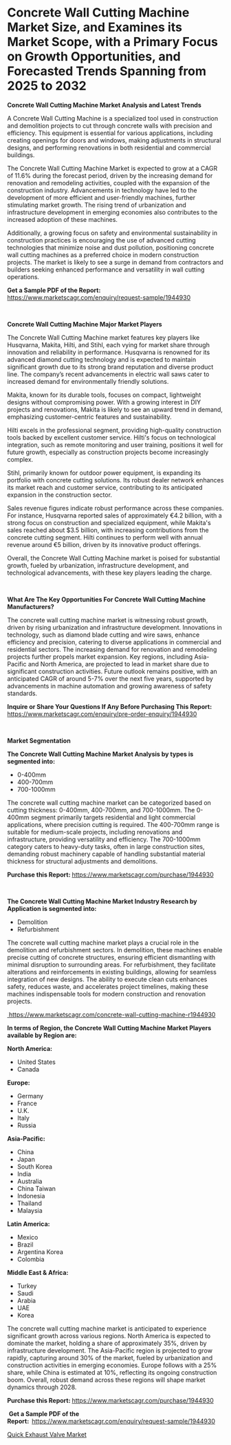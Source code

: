 <p><h1>Concrete Wall Cutting Machine Market Size, and Examines its Market Scope, with a Primary Focus on Growth Opportunities, and Forecasted Trends Spanning from 2025 to 2032</h1></p><p><strong>Concrete Wall Cutting Machine Market Analysis and Latest Trends</strong></p>
<p><p>A Concrete Wall Cutting Machine is a specialized tool used in construction and demolition projects to cut through concrete walls with precision and efficiency. This equipment is essential for various applications, including creating openings for doors and windows, making adjustments in structural designs, and performing renovations in both residential and commercial buildings.</p><p>The Concrete Wall Cutting Machine Market is expected to grow at a CAGR of 11.6% during the forecast period, driven by the increasing demand for renovation and remodeling activities, coupled with the expansion of the construction industry. Advancements in technology have led to the development of more efficient and user-friendly machines, further stimulating market growth. The rising trend of urbanization and infrastructure development in emerging economies also contributes to the increased adoption of these machines.</p><p>Additionally, a growing focus on safety and environmental sustainability in construction practices is encouraging the use of advanced cutting technologies that minimize noise and dust pollution, positioning concrete wall cutting machines as a preferred choice in modern construction projects. The market is likely to see a surge in demand from contractors and builders seeking enhanced performance and versatility in wall cutting operations.</p></p>
<p><strong>Get a Sample PDF of the Report:&nbsp;</strong> <a href="https://www.marketscagr.com/enquiry/request-sample/1944930?utm_campaign=2304&utm_medium=2&utm_source=Github&utm_content=ia&utm_term=08042025&utm_id=concrete-wall-cutting-machine">https://www.marketscagr.com/enquiry/request-sample/1944930</a></p>
<p>&nbsp;</p>
<p><strong>Concrete Wall Cutting Machine Major Market Players</strong></p>
<p><p>The Concrete Wall Cutting Machine market features key players like Husqvarna, Makita, Hilti, and Stihl, each vying for market share through innovation and reliability in performance. Husqvarna is renowned for its advanced diamond cutting technology and is expected to maintain significant growth due to its strong brand reputation and diverse product line. The company’s recent advancements in electric wall saws cater to increased demand for environmentally friendly solutions.</p><p>Makita, known for its durable tools, focuses on compact, lightweight designs without compromising power. With a growing interest in DIY projects and renovations, Makita is likely to see an upward trend in demand, emphasizing customer-centric features and sustainability.</p><p>Hilti excels in the professional segment, providing high-quality construction tools backed by excellent customer service. Hilti's focus on technological integration, such as remote monitoring and user training, positions it well for future growth, especially as construction projects become increasingly complex.</p><p>Stihl, primarily known for outdoor power equipment, is expanding its portfolio with concrete cutting solutions. Its robust dealer network enhances its market reach and customer service, contributing to its anticipated expansion in the construction sector.</p><p>Sales revenue figures indicate robust performance across these companies. For instance, Husqvarna reported sales of approximately €4.2 billion, with a strong focus on construction and specialized equipment, while Makita's sales reached about $3.5 billion, with increasing contributions from the concrete cutting segment. Hilti continues to perform well with annual revenue around €5 billion, driven by its innovative product offerings.</p><p>Overall, the Concrete Wall Cutting Machine market is poised for substantial growth, fueled by urbanization, infrastructure development, and technological advancements, with these key players leading the charge.</p></p>
<p>&nbsp;</p>
<p><strong>What Are The Key Opportunities For Concrete Wall Cutting Machine Manufacturers?</strong></p>
<p><p>The concrete wall cutting machine market is witnessing robust growth, driven by rising urbanization and infrastructure development. Innovations in technology, such as diamond blade cutting and wire saws, enhance efficiency and precision, catering to diverse applications in commercial and residential sectors. The increasing demand for renovation and remodeling projects further propels market expansion. Key regions, including Asia-Pacific and North America, are projected to lead in market share due to significant construction activities. Future outlook remains positive, with an anticipated CAGR of around 5-7% over the next five years, supported by advancements in machine automation and growing awareness of safety standards.</p></p>
<p><strong>Inquire or Share Your Questions If Any Before Purchasing This Report:</strong> <a href="https://www.marketscagr.com/enquiry/pre-order-enquiry/1944930?utm_campaign=2304&utm_medium=2&utm_source=Github&utm_content=ia&utm_term=08042025&utm_id=concrete-wall-cutting-machine">https://www.marketscagr.com/enquiry/pre-order-enquiry/1944930</a></p>
<p>&nbsp;</p>
<p><strong>Market Segmentation</strong></p>
<p><strong>The Concrete Wall Cutting Machine Market Analysis by types is segmented into:</strong></p>
<p><ul><li>0-400mm</li><li>400-700mm</li><li>700-1000mm</li></ul></p>
<p><p>The concrete wall cutting machine market can be categorized based on cutting thickness: 0-400mm, 400-700mm, and 700-1000mm. The 0-400mm segment primarily targets residential and light commercial applications, where precision cutting is required. The 400-700mm range is suitable for medium-scale projects, including renovations and infrastructure, providing versatility and efficiency. The 700-1000mm category caters to heavy-duty tasks, often in large construction sites, demanding robust machinery capable of handling substantial material thickness for structural adjustments and demolitions.</p></p>
<p><strong>Purchase this Report:&nbsp;</strong><a href="https://www.marketscagr.com/purchase/1944930?utm_campaign=2304&utm_medium=2&utm_source=Github&utm_content=ia&utm_term=08042025&utm_id=concrete-wall-cutting-machine">https://www.marketscagr.com/purchase/1944930</a></p>
<p>&nbsp;</p>
<p><strong>The Concrete Wall Cutting Machine Market Industry Research by Application is segmented into:</strong></p>
<p><ul><li>Demolition</li><li>Refurbishment</li></ul></p>
<p><p>The concrete wall cutting machine market plays a crucial role in the demolition and refurbishment sectors. In demolition, these machines enable precise cutting of concrete structures, ensuring efficient dismantling with minimal disruption to surrounding areas. For refurbishment, they facilitate alterations and reinforcements in existing buildings, allowing for seamless integration of new designs. The ability to execute clean cuts enhances safety, reduces waste, and accelerates project timelines, making these machines indispensable tools for modern construction and renovation projects.</p></p>
<p><a href="https://www.marketscagr.com/concrete-wall-cutting-machine-r1944930?utm_campaign=2304&utm_medium=2&utm_source=Github&utm_content=ia&utm_term=08042025&utm_id=concrete-wall-cutting-machine">&nbsp;https://www.marketscagr.com/concrete-wall-cutting-machine-r1944930</a></p>
<p><strong>In terms of Region, the Concrete Wall Cutting Machine Market Players available by Region are:</strong></p>
<p>
    <p> <strong> North America: </strong>
        <ul>
            <li>United States</li>
            <li>Canada</li>
        </ul>
        </p> 
    <p> <strong> Europe: </strong>
        <ul>
            <li>Germany</li>
            <li>France</li>
            <li>U.K.</li>
            <li>Italy</li>
            <li>Russia</li>
        </ul>
        </p> 
    <p> <strong> Asia-Pacific: </strong>
        <ul>
            <li>China</li>
            <li>Japan</li>
            <li>South Korea</li>
            <li>India</li>
            <li>Australia</li>
            <li>China Taiwan</li>
            <li>Indonesia</li>
            <li>Thailand</li>
            <li>Malaysia</li>
        </ul>
        </p> 
    <p> <strong> Latin America: </strong>
        <ul>
            <li>Mexico</li>
            <li>Brazil</li>
            <li>Argentina Korea</li>
            <li>Colombia</li>
        </ul>
        </p> 
    <p> <strong> Middle East & Africa: </strong>
        <ul>
            <li>Turkey</li>
            <li>Saudi</li>
            <li>Arabia</li>
            <li>UAE</li>
            <li>Korea</li>
        </ul>
    </p>
    </p>
<p><p>The concrete wall cutting machine market is anticipated to experience significant growth across various regions. North America is expected to dominate the market, holding a share of approximately 35%, driven by infrastructure development. The Asia-Pacific region is projected to grow rapidly, capturing around 30% of the market, fueled by urbanization and construction activities in emerging economies. Europe follows with a 25% share, while China is estimated at 10%, reflecting its ongoing construction boom. Overall, robust demand across these regions will shape market dynamics through 2028.</p></p>
<p><strong>Purchase this Report: </strong><a href="https://www.marketscagr.com/purchase/1944930?utm_campaign=2304&utm_medium=2&utm_source=Github&utm_content=ia&utm_term=08042025&utm_id=concrete-wall-cutting-machine">https://www.marketscagr.com/purchase/1944930</a></p>
<p>&nbsp;<strong>Get a Sample PDF of the Report:&nbsp;&nbsp;</strong><a href="https://www.marketscagr.com/enquiry/request-sample/1944930?utm_campaign=2304&utm_medium=2&utm_source=Github&utm_content=ia&utm_term=08042025&utm_id=concrete-wall-cutting-machine">https://www.marketscagr.com/enquiry/request-sample/1944930</a></p>
<p><strong></strong></p>
<p><p><a href="https://github.com/ilonaenterline65/Market-Research-Report-List-1/blob/main/quick-exhaust-valve-market.md?utm_campaign=2304&utm_medium=2&utm_source=Github&utm_content=ia&utm_term=08042025&utm_id=concrete-wall-cutting-machine">Quick Exhaust Valve Market</a></p></p>